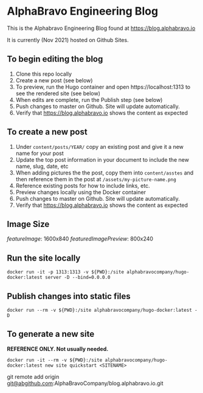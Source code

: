 # AlphaBravo Engineering Blog

This is the Alphabravo Engineering Blog found at https://blog.alphabravo.io

It is currently (Nov 2021) hosted on Github Sites.


## To begin editing the blog

1. Clone this repo locally
2. Create a new post (see below)
3. To preview, run the Hugo container and open https://localhost:1313 to see the rendered site (see below)
4. When edits are complete, run the Publish step (see below)
5. Push changes to master on Github. Site will update automatically.
6. Verify that https://blog.alphabravo.io shows the content as expected

## To create a new post

1. Under `content/posts/YEAR/` copy an existing post and give it a new name for your post
2. Update the top post information in your document to include the new name, slug, date, etc
3. When adding pictures the the post, copy them into `content/asstes` and then reference them in the post at `/assets/my-picture-name.png`
4. Reference existing posts for how to include links, etc.
5. Preview changes locally using the Docker container
6. Push changes to master on Github. Site will update automatically.
7. Verify that https://blog.alphabravo.io shows the content as expected

## Image Size

*featureImage*: 1600x840
*featuredImagePreview*: 800x240

## Run the site locally

`docker run -it -p 1313:1313 -v ${PWD}:/site alphabravocompany/hugo-docker:latest server -D --bind=0.0.0.0`

## Publish changes into static files

`docker run --rm -v ${PWD}:/site alphabravocompany/hugo-docker:latest -D`

## To generate a new site 
**REFERENCE ONLY. Not usually needed.**

`docker run -it --rm -v ${PWD}:/site alphabravocompany/hugo-docker:latest new site quickstart <SITENAME>`

git remote add origin git@abgithub.com:AlphaBravoCompany/blog.alphabravo.io.git